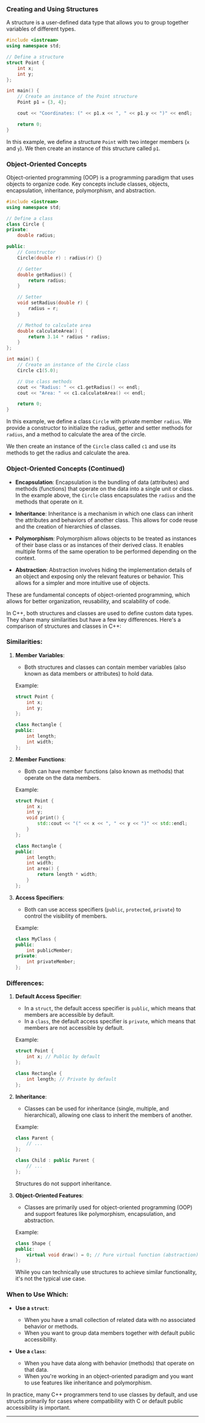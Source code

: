 

### Creating and Using Structures

A structure is a user-defined data type that allows you to group together variables of different types.

```cpp
#include <iostream>
using namespace std;

// Define a structure
struct Point {
    int x;
    int y;
};

int main() {
    // Create an instance of the Point structure
    Point p1 = {3, 4};

    cout << "Coordinates: (" << p1.x << ", " << p1.y << ")" << endl;

    return 0;
}
```

In this example, we define a structure `Point` with two integer members (`x` and `y`). We then create an instance of this structure called `p1`.

### Object-Oriented Concepts

Object-oriented programming (OOP) is a programming paradigm that uses objects to organize code. Key concepts include classes, objects, encapsulation, inheritance, polymorphism, and abstraction.

```cpp
#include <iostream>
using namespace std;

// Define a class
class Circle {
private:
    double radius;

public:
    // Constructor
    Circle(double r) : radius(r) {}

    // Getter
    double getRadius() {
        return radius;
    }

    // Setter
    void setRadius(double r) {
        radius = r;
    }

    // Method to calculate area
    double calculateArea() {
        return 3.14 * radius * radius;
    }
};

int main() {
    // Create an instance of the Circle class
    Circle c1(5.0);

    // Use class methods
    cout << "Radius: " << c1.getRadius() << endl;
    cout << "Area: " << c1.calculateArea() << endl;

    return 0;
}
```

In this example, we define a class `Circle` with private member `radius`. We provide a constructor to initialize the radius, getter and setter methods for `radius`, and a method to calculate the area of the circle.

We then create an instance of the `Circle` class called `c1` and use its methods to get the radius and calculate the area.

### Object-Oriented Concepts (Continued)

- **Encapsulation**: Encapsulation is the bundling of data (attributes) and methods (functions) that operate on the data into a single unit or class. In the example above, the `Circle` class encapsulates the `radius` and the methods that operate on it.

- **Inheritance**: Inheritance is a mechanism in which one class can inherit the attributes and behaviors of another class. This allows for code reuse and the creation of hierarchies of classes.

- **Polymorphism**: Polymorphism allows objects to be treated as instances of their base class or as instances of their derived class. It enables multiple forms of the same operation to be performed depending on the context.

- **Abstraction**: Abstraction involves hiding the implementation details of an object and exposing only the relevant features or behavior. This allows for a simpler and more intuitive use of objects.

These are fundamental concepts of object-oriented programming, which allows for better organization, reusability, and scalability of code.



In C++, both structures and classes are used to define custom data types. They share many similarities but have a few key differences. Here's a comparison of structures and classes in C++:

### Similarities:

1. **Member Variables**:
   - Both structures and classes can contain member variables (also known as data members or attributes) to hold data.

   Example:
   ```cpp
   struct Point {
       int x;
       int y;
   };

   class Rectangle {
   public:
       int length;
       int width;
   };
   ```

2. **Member Functions**:
   - Both can have member functions (also known as methods) that operate on the data members.

   Example:
   ```cpp
   struct Point {
       int x;
       int y;
       void print() {
           std::cout << "(" << x << ", " << y << ")" << std::endl;
       }
   };

   class Rectangle {
   public:
       int length;
       int width;
       int area() {
           return length * width;
       }
   };
   ```

3. **Access Specifiers**:
   - Both can use access specifiers (`public`, `protected`, `private`) to control the visibility of members.

   Example:
   ```cpp
   class MyClass {
   public:
       int publicMember;
   private:
       int privateMember;
   };
   ```

### Differences:

1. **Default Access Specifier**:
   - In a `struct`, the default access specifier is `public`, which means that members are accessible by default.
   - In a `class`, the default access specifier is `private`, which means that members are not accessible by default.

   Example:
   ```cpp
   struct Point {
       int x; // Public by default
   };

   class Rectangle {
       int length; // Private by default
   };
   ```

2. **Inheritance**:
   - Classes can be used for inheritance (single, multiple, and hierarchical), allowing one class to inherit the members of another.

   Example:
   ```cpp
   class Parent {
       // ...
   };

   class Child : public Parent {
       // ...
   };
   ```

   Structures do not support inheritance.

3. **Object-Oriented Features**:
   - Classes are primarily used for object-oriented programming (OOP) and support features like polymorphism, encapsulation, and abstraction.

   Example:
   ```cpp
   class Shape {
   public:
       virtual void draw() = 0; // Pure virtual function (abstraction)
   };
   ```

   While you can technically use structures to achieve similar functionality, it's not the typical use case.

### When to Use Which:

- **Use a `struct`**:
   - When you have a small collection of related data with no associated behavior or methods.
   - When you want to group data members together with default public accessibility.

- **Use a `class`**:
   - When you have data along with behavior (methods) that operate on that data.
   - When you're working in an object-oriented paradigm and you want to use features like inheritance and polymorphism.

In practice, many C++ programmers tend to use classes by default, and use structs primarily for cases where compatibility with C or default public accessibility is important.

------------------------
